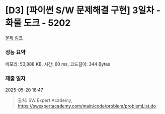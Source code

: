 # [D3] [파이썬 S/W 문제해결 구현] 3일차 - 화물 도크 - 5202 

[문제 링크](https://swexpertacademy.com/main/code/problem/problemDetail.do?contestProbId=AWT-K6DaceYDFAVT) 

### 성능 요약

메모리: 53,888 KB, 시간: 60 ms, 코드길이: 344 Bytes

### 제출 일자

2025-05-20 18:47



> 출처: SW Expert Academy, https://swexpertacademy.com/main/code/problem/problemList.do